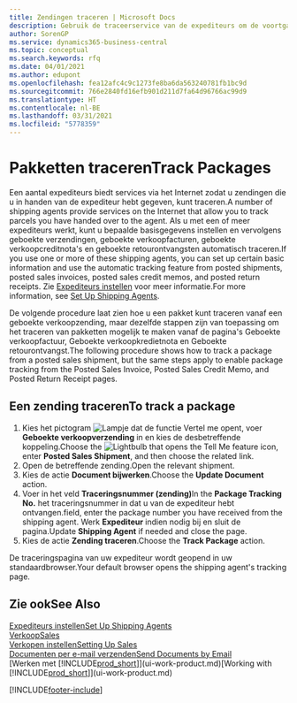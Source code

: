 ```yaml
---
title: Zendingen traceren | Microsoft Docs
description: Gebruik de traceerservice van de expediteurs om de voortgang van een zending te bekijken.
author: SorenGP
ms.service: dynamics365-business-central
ms.topic: conceptual
ms.search.keywords: rfq
ms.date: 04/01/2021
ms.author: edupont
ms.openlocfilehash: fea12afc4c9c1273fe8ba6da563240781fb1bc9d
ms.sourcegitcommit: 766e2840fd16efb901d211d7fa64d96766ac99d9
ms.translationtype: HT
ms.contentlocale: nl-BE
ms.lasthandoff: 03/31/2021
ms.locfileid: "5778359"
---
```

# <a name="track-packages"></a><span data-ttu-id="2a304-103">Pakketten traceren</span><span class="sxs-lookup"><span data-stu-id="2a304-103">Track Packages</span></span>

<span data-ttu-id="2a304-104">Een aantal expediteurs biedt services via het Internet zodat u zendingen die u in handen van de expediteur hebt gegeven, kunt traceren.</span><span class="sxs-lookup"><span data-stu-id="2a304-104">A number of shipping agents provide services on the Internet that allow you to track parcels you have handed over to the agent.</span></span> <span data-ttu-id="2a304-105">Als u met een of meer expediteurs werkt, kunt u bepaalde basisgegevens instellen en vervolgens geboekte verzendingen, geboekte verkoopfacturen, geboekte verkoopcreditnota's en geboekte retourontvangsten automatisch traceren.</span><span class="sxs-lookup"><span data-stu-id="2a304-105">If you use one or more of these shipping agents, you can set up certain basic information and use the automatic tracking feature from posted shipments, posted sales invoices, posted sales credit memos, and posted return receipts.</span></span> <span data-ttu-id="2a304-106">Zie [Expediteurs instellen](sales-how-to-set-up-shipping-agents.md) voor meer informatie.</span><span class="sxs-lookup"><span data-stu-id="2a304-106">For more information, see [Set Up Shipping Agents](sales-how-to-set-up-shipping-agents.md).</span></span>  

<span data-ttu-id="2a304-107">De volgende procedure laat zien hoe u een pakket kunt traceren vanaf een geboekte verkoopzending, maar dezelfde stappen zijn van toepassing om het traceren van pakketten mogelijk te maken vanaf de pagina's Geboekte verkoopfactuur, Geboekte verkoopkredietnota en Geboekte retourontvangst.</span><span class="sxs-lookup"><span data-stu-id="2a304-107">The following procedure shows how to track a package from a posted sales shipment, but the same steps apply to enable package tracking from the Posted Sales Invoice, Posted Sales Credit Memo, and Posted Return Receipt pages.</span></span>  

## <a name="to-track-a-package"></a><span data-ttu-id="2a304-108">Een zending traceren</span><span class="sxs-lookup"><span data-stu-id="2a304-108">To track a package</span></span>

1. <span data-ttu-id="2a304-109">Kies het pictogram ![Lampje dat de functie Vertel me opent](media/ui-search/search_small.png "Vertel me wat u wilt doen"), voer **Geboekte verkoopverzending** in en kies de desbetreffende koppeling.</span><span class="sxs-lookup"><span data-stu-id="2a304-109">Choose the ![Lightbulb that opens the Tell Me feature](media/ui-search/search_small.png "Tell me what you want to do") icon, enter **Posted Sales Shipment**, and then choose the related link.</span></span>
2. <span data-ttu-id="2a304-110">Open de betreffende zending.</span><span class="sxs-lookup"><span data-stu-id="2a304-110">Open the relevant shipment.</span></span>
3. <span data-ttu-id="2a304-111">Kies de actie **Document bijwerken**.</span><span class="sxs-lookup"><span data-stu-id="2a304-111">Choose the **Update Document** action.</span></span>
4. <span data-ttu-id="2a304-112">Voer in het veld **Traceringsnummer (zending)**</span><span class="sxs-lookup"><span data-stu-id="2a304-112">In the **Package Tracking No.**</span></span> <span data-ttu-id="2a304-113">het traceringsnummer in dat u van de expediteur hebt ontvangen.</span><span class="sxs-lookup"><span data-stu-id="2a304-113">field, enter the package number you have received from the shipping agent.</span></span> <span data-ttu-id="2a304-114">Werk **Expediteur** indien nodig bij en sluit de pagina.</span><span class="sxs-lookup"><span data-stu-id="2a304-114">Update **Shipping Agent** if needed and close the page.</span></span>
5. <span data-ttu-id="2a304-115">Kies de actie **Zending traceren**.</span><span class="sxs-lookup"><span data-stu-id="2a304-115">Choose the **Track Package** action.</span></span>

<span data-ttu-id="2a304-116">De traceringspagina van uw expediteur wordt geopend in uw standaardbrowser.</span><span class="sxs-lookup"><span data-stu-id="2a304-116">Your default browser opens the shipping agent's tracking page.</span></span>

## <a name="see-also"></a><span data-ttu-id="2a304-117">Zie ook</span><span class="sxs-lookup"><span data-stu-id="2a304-117">See Also</span></span>

[<span data-ttu-id="2a304-118">Expediteurs instellen</span><span class="sxs-lookup"><span data-stu-id="2a304-118">Set Up Shipping Agents</span></span>](sales-how-to-set-up-shipping-agents.md)  
[<span data-ttu-id="2a304-119">Verkoop</span><span class="sxs-lookup"><span data-stu-id="2a304-119">Sales</span></span>](sales-manage-sales.md)  
[<span data-ttu-id="2a304-120">Verkopen instellen</span><span class="sxs-lookup"><span data-stu-id="2a304-120">Setting Up Sales</span></span>](sales-setup-sales.md)  
[<span data-ttu-id="2a304-121">Documenten per e-mail verzenden</span><span class="sxs-lookup"><span data-stu-id="2a304-121">Send Documents by Email</span></span>](ui-how-send-documents-email.md)  
<span data-ttu-id="2a304-122">[Werken met [!INCLUDE[prod_short](includes/prod_short.md)]](ui-work-product.md)</span><span class="sxs-lookup"><span data-stu-id="2a304-122">[Working with [!INCLUDE[prod_short](includes/prod_short.md)]](ui-work-product.md)</span></span>


[!INCLUDE[footer-include](includes/footer-banner.md)]